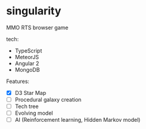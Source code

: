 # singularity

MMO RTS browser game

tech:
- TypeScript
- MeteorJS
- Angular 2
- MongoDB

Features:
- [x] D3 Star Map
- [ ] Procedural galaxy creation
- [ ] Tech tree
- [ ] Evolving model
- [ ] AI (Reinforcement learning, Hidden Markov model)
